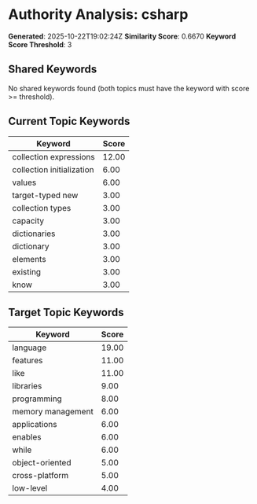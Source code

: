 # Authority Analysis: csharp

**Generated**: 2025-10-22T19:02:24Z
**Similarity Score**: 0.6670
**Keyword Score Threshold**: 3

## Shared Keywords

No shared keywords found (both topics must have the keyword with score >= threshold).

## Current Topic Keywords

| Keyword | Score |
|---------|-------|
| collection expressions | 12.00 |
| collection initialization | 6.00 |
| values | 6.00 |
| target-typed new | 3.00 |
| collection types | 3.00 |
| capacity | 3.00 |
| dictionaries | 3.00 |
| dictionary | 3.00 |
| elements | 3.00 |
| existing | 3.00 |
| know | 3.00 |

## Target Topic Keywords

| Keyword | Score |
|---------|-------|
| language | 19.00 |
| features | 11.00 |
| like | 11.00 |
| libraries | 9.00 |
| programming | 8.00 |
| memory management | 6.00 |
| applications | 6.00 |
| enables | 6.00 |
| while | 6.00 |
| object-oriented | 5.00 |
| cross-platform | 5.00 |
| low-level | 4.00 |

